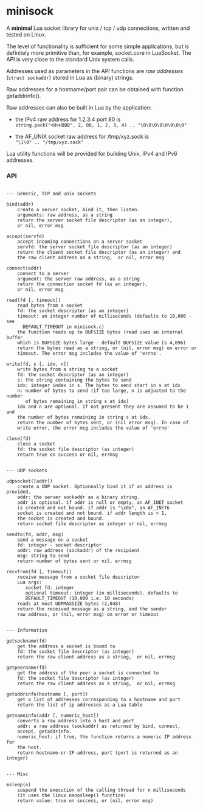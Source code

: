 # minisock
A **minimal** Lua socket library for unix / tcp / udp connections, written and tested on Linux.

The level of functionality is sufficient for some simple applications, but is definitely more primitive than, for example, socket.core in LuaSocket. The API is very close to the standard Unix system calls.

Addresses used as parameters in the API functions are *raw addresses* (`struct sockaddr`) stored in Lua as (binary) strings.

Raw addresses for a hostname/port pair can be obtained with function getaddrinfo().

Raw addresses can also be built in Lua by the application:

* the IPv4 raw address for 1.2.3.4 port 80 is\
`string.pack("<H>HBBB", 2, 80, 1, 2, 3, 4) .. "\0\0\0\0\0\0\0\0"`

* the AF_UNIX socket raw address for /tmp/xyz.sock is\
`"\1\0" .. "/tmp/xyz.sock"`

Lua utility functions will be provided for building Unix, IPv4 and IPv6 addresses.


### API

```

--- Generic, TCP and unix sockets

bind(addr)
	create a server socket, bind it, then listen. 
	arguments: raw address, as a string
	return the server socket file descriptor (as an integer),  
	or nil, error msg

accept(servfd)
	accept incoming connections on a server socket
	servfd: the server socket file descriptor (as an integer)
	return the client socket file descriptor (as an integer) and
	the raw client address as a string,  or nil, error msg
	
connect(addr)
	connect to a server
	argument: the server raw address, as a string
	return the connection socket fd (as an integer), 
	or nil, error msg
	
read(fd [, timeout])
	read bytes from a socket
	fd: the socket descriptor (as an integer)
	timeout: an integer number of milliseconds (defaults to 10,000 - see
	  DEFAULT_TIMEOUT in minisock.c)
	the function reads up to BUFSIZE bytes (read uses an internal buffer
	which is BUFSIZE bytes large - default BUFSIZE value is 4,096)
	return the bytes read as a string, or (nil, error msg) on error or 
	timeout. The error msg includes the value of 'errno'.
	
write(fd, s [, idx, n])
	write bytes from a string to a socket
	fd: the socket descriptor (as an integer)
	s: the string containing the bytes to send
	idx: integer index in s. The bytes to send start in s at idx
	n: number of bytes to send (if too large, n is adjusted to the number
	   of bytes remaining in string s at idx)
	idx and n are optional. If not present they are assumed to be 1 and 
	the number of bytes remaining in string s at idx.
	return the number of bytes sent, or (nil error msg). In case of 
	write error, the error msg includes the value of 'errno'
	
close(fd)
	close a socket 
	fd: the socket file descriptor (as integer)
	return true on success or nil, errmsg	


--- UDP sockets

udpsocket([addr])
	create a UDP socket. Optionnally bind it if an address is provided.
	addr: the server sockaddr as a binary string. 
	addr is optional. if addr is null or empty, an AF_INET socket 
	is created and not bound. if addr is "\x0a", an AF_INET6 
	socket is created and not bound. if addr length is > 1, 
	the socket is created and bound.
	return socket file descriptor as integer or nil, errmsg

sendto(fd, addr, msg)
	send a message on a socket
	fd: integer - socket descriptor
	addr: raw address (sockaddr) of the recipient
	msg: string to send
	return number of bytes sent or nil, errmsg

recvfrom(fd [, timeout])
	receive message from a socket file descriptor
	Lua args:  
	   socket fd: integer
	   optional timeout: integer (in milliseconds). defaults to
	   DEFAULT_TIMEOUT (10,000 i.e. 10 seconds)
	reads at most UDPMAXSIZE bytes (2,048) 
	return the received message as a string, and the sender 
	raw address, or (nil, error msg) on error or timeout


--- Information

getsockname(fd)
	get the address a socket is bound to
	fd: the socket file descriptor (as integer)
	return the raw client address as a string,  or nil, errmsg
	
getpeername(fd)
	get the address of the peer a socket is connected to
	fd: the socket file descriptor (as integer)
	return the raw client address as a string,  or nil, errmsg	

getaddrinfo(hostname [, port])
	get a list of addresses corresponding to a hostname and port
	return the list of ip addresses as a Lua table

getnameinfo(addr [, numeric_host])
	converts a raw address into a host and port
	addr: a raw address (sockaddr) as returned by bind, connect, 
    accept, getaddrinfo.
	numeric_host: if true, the function returns a numeric IP address for 
	the host.
	return hostname-or-IP-address, port (port is returned as an integer)


--- Misc

msleep(n)
	suspend the execution of the calling thread for n milliseconds
	(it uses the linux nanosleep() function)
	return value: true on success, or (nil, error msg)





```
